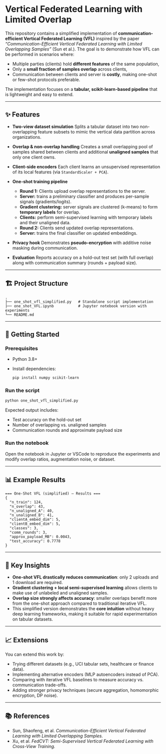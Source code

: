 # Vertical Federated Learning with Limited Overlap

This repository contains a simplified implementation of **communication-efficient Vertical Federated Learning (VFL)** inspired by the paper *“Communication-Efficient Vertical Federated Learning with Limited Overlapping Samples”* (Sun et al.). The goal is to demonstrate how VFL can be performed in scenarios where:

* Multiple parties (clients) hold **different features** of the same population,
* Only a **small fraction of samples overlap** across clients,
* Communication between clients and server is **costly**, making one-shot or few-shot protocols preferable.

The implementation focuses on a **tabular, scikit-learn-based pipeline** that is lightweight and easy to extend.

---

## ✨ Features

* **Two-view dataset simulation**
  Splits a tabular dataset into two non-overlapping feature subsets to mimic the vertical data partition across organizations.

* **Overlap & non-overlap handling**
  Creates a small overlapping pool of samples shared between clients and additional **unaligned samples** that only one client owns.

* **Client-side encoders**
  Each client learns an unsupervised representation of its local features (via `StandardScaler + PCA`).

* **One-shot training pipeline**

  * **Round 1:** Clients upload overlap representations to the server.
  * **Server:** trains a preliminary classifier and produces per-sample signals (gradients/logits).
  * **Gradient clustering:** server signals are clustered (k-means) to form **temporary labels** for overlap.
  * **Clients:** perform semi-supervised learning with temporary labels and their unaligned data.
  * **Round 2:** Clients send updated overlap representations.
  * **Server:** trains the final classifier on updated embeddings.

* **Privacy hook**
  Demonstrates **pseudo-encryption** with additive noise masking during communication.

* **Evaluation**
  Reports accuracy on a hold-out test set (with full overlap) along with communication summary (rounds + payload size).

---

## 🏗 Project Structure

```
.
├── one_shot_vfl_simplified.py   # Standalone script implementation
├── one_shot_VFL.ipynb           # Jupyter notebook version with experiments
└── README.md
```

---

## 🚀 Getting Started

### Prerequisites

* Python 3.8+
* Install dependencies:

  ```bash
  pip install numpy scikit-learn
  ```

### Run the script

```bash
python one_shot_vfl_simplified.py
```

Expected output includes:

* Test accuracy on the hold-out set
* Number of overlapping vs. unaligned samples
* Communication rounds and approximate payload size

### Run the notebook

Open the notebook in Jupyter or VSCode to reproduce the experiments and modify overlap ratios, augmentation noise, or dataset.

---

## 📊 Example Results

```
=== One-Shot VFL (simplified) — Results ===
{
  "n_train": 124,
  "n_overlap": 43,
  "n_unaligned_A": 40,
  "n_unaligned_B": 41,
  "clientA_embed_dim": 5,
  "clientB_embed_dim": 5,
  "classes": 3,
  "comm_rounds": 3,
  "approx_payload_MB": 0.0043,
  "test_accuracy": 0.7778
}
```

---

## 🔬 Key Insights

* **One-shot VFL drastically reduces communication**: only 2 uploads and 1 download are required.
* **Gradient clustering + local semi-supervised learning** allows clients to make use of unlabeled and unaligned samples.
* **Overlap size strongly affects accuracy**: smaller overlaps benefit more from the one-shot approach compared to traditional iterative VFL.
* This simplified version demonstrates the **core intuition** without heavy deep learning frameworks, making it suitable for rapid experimentation on tabular datasets.

---

## 📈 Extensions

You can extend this work by:

* Trying different datasets (e.g., UCI tabular sets, healthcare or finance data).
* Implementing alternative encoders (MLP autoencoders instead of PCA).
* Comparing with iterative VFL baselines to measure accuracy vs. communication trade-offs.
* Adding stronger privacy techniques (secure aggregation, homomorphic encryption, DP noise).

---

## 📚 References

* Sun, Shaofeng, et al. *Communication-Efficient Vertical Federated Learning with Limited Overlapping Samples.*
* Xu, et al. *FedCVT: Semi-Supervised Vertical Federated Learning with Cross-View Training.*

